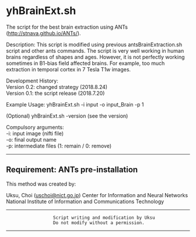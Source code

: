 # yhBrainExt.sh

The script for the best brain extraction using ANTs (http://stnava.github.io/ANTs/).

  Description:
  This script is modified using previous antsBrainExtraction.sh script and other
  ants commands.
  The script is very well working in human brains regardless of shapes and ages.
  However, it is not perfectly working sometimes in B1-bias field affected brains.
  For example, too much extraction in temporal cortex in 7 Tesla T1w images.

  Development History: \
    Version 0.2: changed strategy (2018.8.24) \
    Version 0.1: the script release (2018.7.20)

  Example Usage:
  yhBrainExt.sh -i input -o input_Brain -p 1

  (Optional)
  yhBrainExt.sh -version (see the version)

  Compulsory arguments: \
      -i:  input image (nifti file) \
      -o:  final output name \
      -p:  intermediate files (1: remain / 0: remove)

--------------------------------------------------------------------------------------
  Requirement: ANTs pre-installation
--------------------------------------------------------------------------------------
  This method was created by:

  Uksu, Choi (uschoi@nict.go.jp)
  Center for Information and Neural Networks
  National Institute of Information and Communications Technology

--------------------------------------------------------------------------------------
                      Script writing and modification by Uksu
                      Do not modify without a permission.
--------------------------------------------------------------------------------------
